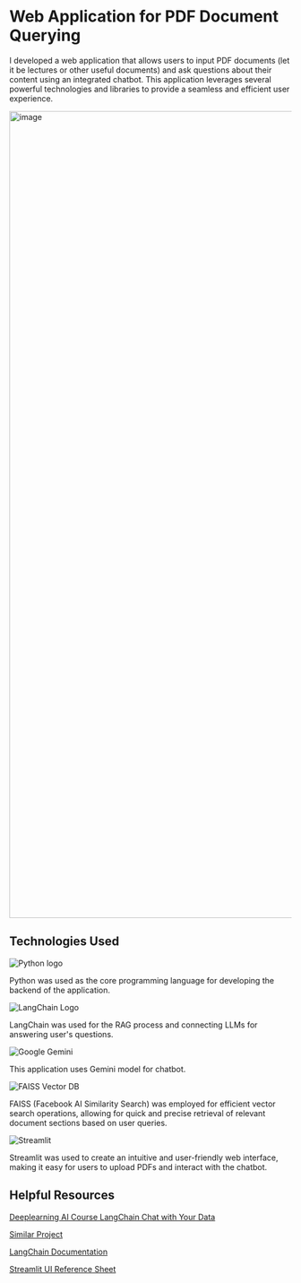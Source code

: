 <h1>Web Application for PDF Document Querying</h1>

I developed a web application that allows users to input PDF documents (let it be lectures or other useful documents) and ask questions about their content using an integrated chatbot. This application leverages several powerful technologies and libraries to provide a seamless and efficient user experience.

<img width="1440" alt="image" src="https://github.com/utkarshnsr/Lecture-Chatbot-LLM/assets/38819418/748b35ad-8b80-442e-bd38-dd6789491476">



<h2>Technologies Used</h2>

![Python logo](https://cdn.iconscout.com/icon/free/png-256/free-python-2-226051.png?f=webp)

Python was used as the core programming language for developing the backend of the application.

![LangChain Logo](https://res.cloudinary.com/practicaldev/image/fetch/s--ZAcgbMz6--/c_limit%2Cf_auto%2Cfl_progressive%2Cq_auto%2Cw_800/https://dev-to-uploads.s3.amazonaws.com/uploads/articles/5u34aur48tj25f61uhqy.png)

LangChain was used for the RAG process and connecting LLMs for answering user's questions.


![Google Gemini](https://lh3.googleusercontent.com/LKDaEbwbaU5rCRgwXXLvtLr1kx-HI6o0WB6xvIOyFIH3162Me7GpUaESQfsoj0XJcIJNKjaQ8Yo5ZBfMJYiAycwHVo9tjET8V-u9iVdRspiTPbg9LQ=w1200-h630-n-nu)

This application uses Gemini model for chatbot.

![FAISS Vector DB](https://miro.medium.com/v2/resize:fit:1200/1*0RYPhRnYxBEUXRhNcKL8Zw.jpeg)

FAISS (Facebook AI Similarity Search) was employed for efficient vector search operations, allowing for quick and precise retrieval of relevant document sections based on user queries.

![Streamlit](https://images.datacamp.com/image/upload/v1640050215/image27_frqkzv.png)

Streamlit was used to create an intuitive and user-friendly web interface, making it easy for users to upload PDFs and interact with the chatbot.

<h2>Helpful Resources</h2>

[Deeplearning AI Course LangChain Chat with Your Data](https://learn.deeplearning.ai/accomplishments/d6b83549-5d36-438f-84a9-dc6bab88e57f)

[Similar Project](https://pytechacademy.medium.com/building-an-ai-powered-chatbot-to-chat-with-pdf-document-using-langchain-and-streamlit-ff8ee64401c9)

[LangChain Documentation](https://python.langchain.com/v0.2/docs/introduction/)

[Streamlit UI Reference Sheet](https://github.com/daniellewisDL/streamlit-cheat-sheet)


